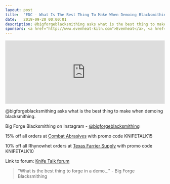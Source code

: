 ```yaml
---
layout: post
title:  "EDC - What Is The Best Thing To Make When Demoing Blacksmithing?"
date:   2019-09-20 00:00:01
description: @bigforgeblacksmithing asks what is the best thing to make when demoing blacksmithing.. 
sponsors: <a href="http://www.evenheat-kiln.com">Evenheat</a>, <a href="http://www.combatabrasives.com">Combat Abrasives</a>, <a href="https://www.indasa-abrasives.com">IndasaUSA</a>, and <a href="http://www.texasfarriersupply.com">Texas Farrier Supply</a>.
---
```

                
<iframe height="200px" width="100%" frameborder="no" scrolling="no" seamless src="https://player.simplecast.com/10820d23-8cb1-4560-8918-f83a6aa69596?dark=false"></iframe>

@bigforgeblacksmithing asks what is the best thing to make when demoing blacksmithing.        

            
  


Big Forge Blacksmithing on Instagram - <a href="https://www.instagram.com/bigforgeblacksmithing">@bigforgeblacksmithing</a>







  
15% off all orders at  <a href="http://www.combatabrasives.com">Combat Abrasives</a> with promo code KNIFETALK15

10% off all Rhynowhet orders at  <a href="http://www.texasfarriersupply.com">Texas Farrier Supply</a> with promo code KNIFETALK10
 

   
  

Link to forum: <a href="http://forum.knifetalk.net">Knife Talk forum</a>




 


<blockquote class="largeQuote">“What is the best thing to forge in a demo..." - Big Forge Blacksmithing</blockquote>



